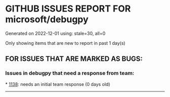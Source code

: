 
# GITHUB ISSUES REPORT FOR microsoft/debugpy


Generated on 2022-12-01 using: stale=30, all=0


Only showing items that are new to report in past 1 day(s)


## FOR ISSUES THAT ARE MARKED AS BUGS:


### Issues in debugpy that need a response from team:


\* [1138](https://github.com/microsoft/debugpy/issues/1138 "`del` doesn't delete object and `x = None` doesn't create `None` object"): needs an initial team response (0 days old)

---
